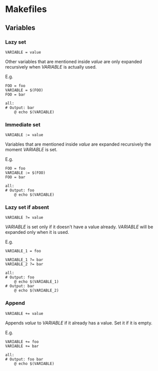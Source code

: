 # Makefiles

## Variables

### Lazy set

    VARIABLE = value

Other variables that are mentioned inside *value* are only expanded recursively when *VARIABLE* is actually used.

E.g.
```
FOO = foo
VARIABLE = $(FOO)
FOO = bar

all:
# Output: bar
	@ echo $(VARIABLE)
```


### Immediate set

    VARIABLE := value

Variables that are mentioned inside *value* are expanded recursively the moment *VARIABLE* is set.

E.g.
```
FOO = foo
VARIABLE := $(FOO)
FOO = bar

all:
# Output: foo
	@ echo $(VARIABLE)
```


### Lazy set if absent

    VARIABLE ?= value

*VARIABLE* is set only if it doesn't have a value already. *VARIABLE* will be expanded only when it is used.

E.g.
```
VARIABLE_1 = foo

VARIABLE_1 ?= bar
VARIABLE_2 ?= bar

all:
# Output: foo
	@ echo $(VARIABLE_1)
# Output: bar
	@ echo $(VARIABLE_2)
```


### Append

    VARIABLE += value

Appends *value* to *VARIABLE* if it already has a value. Set it if it is empty.

E.g.
```
VARIABLE += foo
VARIABLE += bar

all:
# Output: foo bar
	@ echo $(VARIABLE)
```
